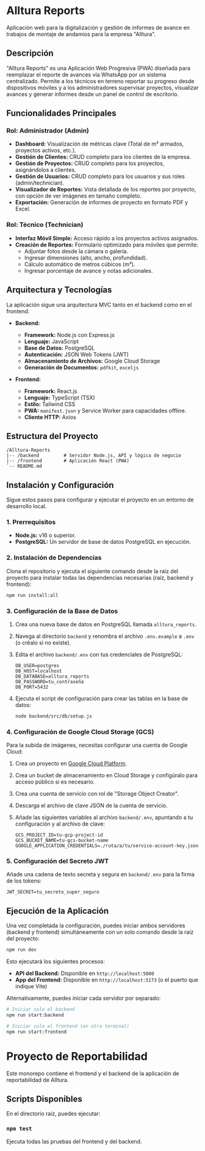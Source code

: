 # Alltura Reports

Aplicación web para la digitalización y gestión de informes de avance en trabajos de montaje de andamios para la empresa "Alltura".

## Descripción

"Alltura Reports" es una Aplicación Web Progresiva (PWA) diseñada para reemplazar el reporte de avances vía WhatsApp por un sistema centralizado. Permite a los técnicos en terreno reportar su progreso desde dispositivos móviles y a los administradores supervisar proyectos, visualizar avances y generar informes desde un panel de control de escritorio.

## Funcionalidades Principales

### Rol: Administrador (Admin)
- **Dashboard:** Visualización de métricas clave (Total de m³ armados, proyectos activos, etc.).
- **Gestión de Clientes:** CRUD completo para los clientes de la empresa.
- **Gestión de Proyectos:** CRUD completo para los proyectos, asignándolos a clientes.
- **Gestión de Usuarios:** CRUD completo para los usuarios y sus roles (admin/technician).
- **Visualizador de Reportes:** Vista detallada de los reportes por proyecto, con opción de ver imágenes en tamaño completo.
- **Exportación:** Generación de informes de proyecto en formato PDF y Excel.

### Rol: Técnico (Technician)
- **Interfaz Móvil Simple:** Acceso rápido a los proyectos activos asignados.
- **Creación de Reportes:** Formulario optimizado para móviles que permite:
  - Adjuntar fotos desde la cámara o galería.
  - Ingresar dimensiones (alto, ancho, profundidad).
  - Cálculo automático de metros cúbicos (m³).
  - Ingresar porcentaje de avance y notas adicionales.

## Arquitectura y Tecnologías

La aplicación sigue una arquitectura MVC tanto en el backend como en el frontend.

- **Backend:**
  - **Framework:** Node.js con Express.js
  - **Lenguaje:** JavaScript
  - **Base de Datos:** PostgreSQL
  - **Autenticación:** JSON Web Tokens (JWT)
  - **Almacenamiento de Archivos:** Google Cloud Storage
  - **Generación de Documentos:** `pdfkit`, `exceljs`

- **Frontend:**
  - **Framework:** React.js
  - **Lenguaje:** TypeScript (TSX)
  - **Estilo:** Tailwind CSS
  - **PWA:** `manifest.json` y Service Worker para capacidades offline.
  - **Cliente HTTP:** Axios

## Estructura del Proyecto

```
/Alltura-Reports
|-- /backend         # Servidor Node.js, API y lógica de negocio
|-- /frontend        # Aplicación React (PWA)
`-- README.md
```

## Instalación y Configuración

Sigue estos pasos para configurar y ejecutar el proyecto en un entorno de desarrollo local.

### 1. Prerrequisitos

- **Node.js:** v16 o superior.
- **PostgreSQL:** Un servidor de base de datos PostgreSQL en ejecución.

### 2. Instalación de Dependencias

Clona el repositorio y ejecuta el siguiente comando desde la raíz del proyecto para instalar todas las dependencias necesarias (raíz, backend y frontend):

```bash
npm run install:all
```

### 3. Configuración de la Base de Datos

1.  Crea una nueva base de datos en PostgreSQL llamada `alltura_reports`.
2.  Navega al directorio `backend` y renombra el archivo `.env.example` a `.env` (o créalo si no existe).
3.  Edita el archivo `backend/.env` con tus credenciales de PostgreSQL:

    ```
    DB_USER=postgres
    DB_HOST=localhost
    DB_DATABASE=alltura_reports
    DB_PASSWORD=tu_contraseña
    DB_PORT=5432
    ```

4.  Ejecuta el script de configuración para crear las tablas en la base de datos:

    ```bash
    node backend/src/db/setup.js
    ```

### 4. Configuración de Google Cloud Storage (GCS)

Para la subida de imágenes, necesitas configurar una cuenta de Google Cloud:

1.  Crea un proyecto en [Google Cloud Platform](https://console.cloud.google.com/).
2.  Crea un bucket de almacenamiento en Cloud Storage y configúralo para acceso público si es necesario.
3.  Crea una cuenta de servicio con rol de "Storage Object Creator".
4.  Descarga el archivo de clave JSON de la cuenta de servicio.
5.  Añade las siguientes variables al archivo `backend/.env`, apuntando a tu configuración y al archivo de clave:

    ```
    GCS_PROJECT_ID=tu-gcp-project-id
    GCS_BUCKET_NAME=tu-gcs-bucket-name
    GOOGLE_APPLICATION_CREDENTIALS=./ruta/a/tu/service-account-key.json
    ```

### 5. Configuración del Secreto JWT

Añade una cadena de texto secreta y segura en `backend/.env` para la firma de los tokens:

```
JWT_SECRET=tu_secreto_super_seguro
```

## Ejecución de la Aplicación

Una vez completada la configuración, puedes iniciar ambos servidores (backend y frontend) simultáneamente con un solo comando desde la raíz del proyecto:

```bash
npm run dev
```

Esto ejecutará los siguientes procesos:
- **API del Backend:** Disponible en `http://localhost:5000`
- **App del Frontend:** Disponible en `http://localhost:5173` (o el puerto que indique Vite)

Alternativamente, puedes iniciar cada servidor por separado:

```bash
# Iniciar solo el backend
npm run start:backend

# Iniciar solo el frontend (en otra terminal)
npm run start:frontend
```

# Proyecto de Reportabilidad

Este monorepo contiene el frontend y el backend de la aplicación de reportabilidad de Alltura.

## Scripts Disponibles

En el directorio raíz, puedes ejecutar:

### `npm test`

Ejecuta todas las pruebas del frontend y del backend.
